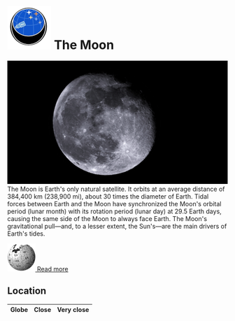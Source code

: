 # ![](../Imaging//Common/pyl-tiny.png) The Moon
![IMG](../Imaging//Original/The_Moon.jpg)
The Moon is Earth's only natural satellite. It orbits at an average distance of 384,400 km (238,900 mi), about 30 times the diameter of Earth. Tidal forces between Earth and the Moon have synchronized the Moon's orbital period (lunar month) with its rotation period (lunar day) at 29.5 Earth days, causing the same side of the Moon to always face Earth. The Moon's gravitational pull—and, to a lesser extent, the Sun's—are the main drivers of Earth's tides.

[![](../Imaging/Common/Wikipedia.png) Read more](https://en.wikipedia.org/wiki/Moon)

## Location 

| Globe | Close | Very close |
| ----- | ----- | ----- |
